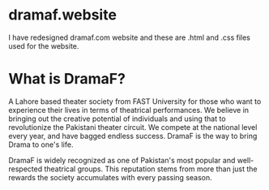 # dramaf.website

I have redesigned dramaf.com website and these are .html and .css files used for the website.

# What is DramaF?

A Lahore based theater society from FAST University for those who want to experience their lives in terms of theatrical performances. We believe in bringing out the creative potential of individuals and using that to revolutionize the Pakistani theater circuit. We compete at the national level every year, and have bagged endless success. DramaF is the way to bring Drama to one's life. 


DramaF is widely recognized as one of Pakistan's most popular and well-respected theatrical groups. This reputation stems from more than just the rewards the society accumulates with every passing season.

